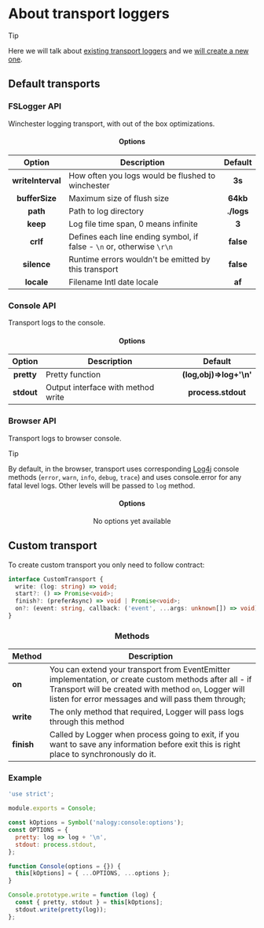 # About transport loggers

> [!TIP]
>
> Here we will talk about [existing transport loggers](#fslogger-api) and we
> [will create a new one](#custom-transport).

## Default transports

### FSLogger API

Winchester logging transport, with out of the box optimizations.

<div align="center">

#### Options

|      Option       | Description                                                           |  Default   |
| :---------------: | --------------------------------------------------------------------- | :--------: |
| **writeInterval** | How often you logs would be flushed to winchester                     |   **3s**   |
|  **bufferSize**   | Maximum size of flush size                                            |  **64kb**  |
|     **path**      | Path to log directory                                                 | **./logs** |
|     **keep**      | Log file time span, 0 means infinite                                  |   **3**    |
|     **crlf**      | Defines each line ending symbol, if false - `\n` or, otherwise `\r\n` | **false**  |
|    **silence**    | Runtime errors wouldn't be emitted by this transport                  | **false**  |
|    **locale**     | Filename Intl date locale                                             |   **af**   |

</div>

### Console API

Transport logs to the console.

<div align="center">

#### Options

|   Option   | Description                        |         Default         |
| :--------: | ---------------------------------- | :---------------------: |
| **pretty** | Pretty function                    | **(log,obj)=>log+'\n'** |
| **stdout** | Output interface with method write |   **process.stdout**    |

</div>

### Browser API

Transport logs to browser console.

> [!TIP]
>
> By default, in the browser, transport uses corresponding
> [Log4j](https://en.wikipedia.org/wiki/Log4j) console methods (`error`, `warn`, `info`, `debug`,
> `trace`) and uses console.error for any fatal level logs. Other levels will be passed to `log`
> method.

<div align="center">

#### Options

No options yet available

</div>

## Custom transport

To create custom transport you only need to follow contract:

```ts
interface CustomTransport {
  write: (log: string) => void;
  start?: () => Promise<void>;
  finish?: (preferAsync) => void | Promise<void>;
  on?: (event: string, callback: ('event', ...args: unknown[]) => void) => CustomTransport;
}
```

<div align="center">

### Methods

| Method     | Description                                                                                                                                                                                                           |
| :--------- | --------------------------------------------------------------------------------------------------------------------------------------------------------------------------------------------------------------------- |
| **on**     | You can extend your transport from EventEmitter implementation, or create custom methods after all - if Transport will be created with method `on`, Logger will listen for error messages and will pass them through; |
| **write**  | The only method that required, Logger will pass logs through this method                                                                                                                                              |
| **finish** | Called by Logger when process going to exit, if you want to save any information before exit this is right place to synchronously do it.                                                                              |

</div>

### Example

```js
'use strict';

module.exports = Console;

const kOptions = Symbol('nalogy:console:options');
const OPTIONS = {
  pretty: log => log + '\n',
  stdout: process.stdout,
};

function Console(options = {}) {
  this[kOptions] = { ...OPTIONS, ...options };
}

Console.prototype.write = function (log) {
  const { pretty, stdout } = this[kOptions];
  stdout.write(pretty(log));
};
```

